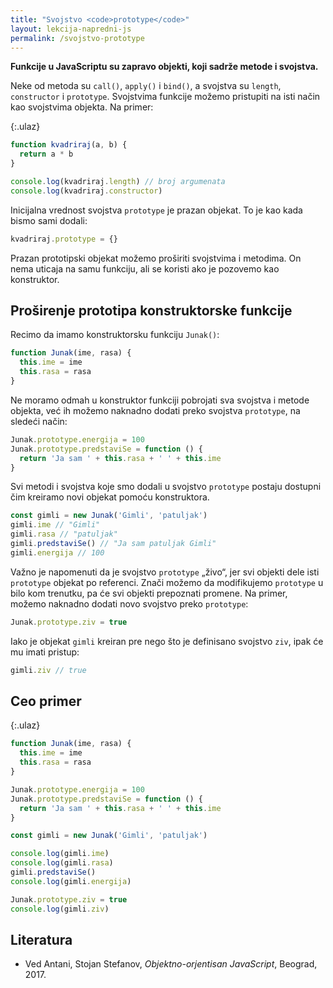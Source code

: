 ```yaml
---
title: "Svojstvo <code>prototype</code>"
layout: lekcija-napredni-js
permalink: /svojstvo-prototype
---
```


**Funkcije u JavaScriptu su zapravo objekti, koji sadrže metode i svojstva.** 

Neke od metoda su `call()`, `apply()` i `bind()`, a svojstva su `length`, `constructor` i `prototype`. Svojstvima funkcije možemo pristupiti na isti način kao svojstvima objekta. Na primer:

{:.ulaz}
```js
function kvadriraj(a, b) {
  return a * b
}

console.log(kvadriraj.length) // broj argumenata
console.log(kvadriraj.constructor)
```

Inicijalna vrednost svojstva `prototype` je prazan objekat. To je kao kada bismo sami dodali:

```js
kvadriraj.prototype = {}
```

Prazan prototipski objekat možemo proširiti svojstvima i metodima. On nema uticaja na samu funkciju, ali se koristi ako je pozovemo kao konstruktor.

## Proširenje prototipa konstruktorske funkcije

Recimo da imamo konstruktorsku funkciju `Junak()`:

```js
function Junak(ime, rasa) {
  this.ime = ime
  this.rasa = rasa
}
```

Ne moramo odmah u konstruktor funkciji pobrojati sva svojstva i metode objekta, već ih možemo naknadno dodati preko svojstva `prototype`, na sledeći način:

```js
Junak.prototype.energija = 100
Junak.prototype.predstaviSe = function () {
  return 'Ja sam ' + this.rasa + ' ' + this.ime
}
```

Svi metodi i svojstva koje smo dodali u svojstvo `prototype` postaju dostupni čim krei­ramo novi objekat pomoću konstruktora.

```js
const gimli = new Junak('Gimli', 'patuljak')
gimli.ime // "Gimli"
gimli.rasa // "patuljak"
gimli.predstaviSe() // "Ja sam patuljak Gimli"
gimli.energija // 100
```

Važno je napomenuti da je svojstvo `prototype` „živo“, jer svi objekti dele isti `prototype` objekat po referenci. Znači možemo da modifikujemo `prototype` u bilo kom trenutku, pa će svi objekti prepoznati promene. Na primer, možemo naknadno dodati novo svojstvo preko `prototype`:

```js
Junak.prototype.ziv = true
```

Iako je objekat `gimli` kreiran pre nego što je definisano svojstvo `ziv`, ipak će mu imati pristup:

```js
gimli.ziv // true
```

## Ceo primer

{:.ulaz}
```js
function Junak(ime, rasa) {
  this.ime = ime
  this.rasa = rasa
}

Junak.prototype.energija = 100
Junak.prototype.predstaviSe = function () {
  return 'Ja sam ' + this.rasa + ' ' + this.ime
}

const gimli = new Junak('Gimli', 'patuljak')

console.log(gimli.ime)
console.log(gimli.rasa)
gimli.predstaviSe()
console.log(gimli.energija)

Junak.prototype.ziv = true
console.log(gimli.ziv)
```

## Literatura

- Ved Antani, Stojan Stefanov, *Objektno-orjentisan JavaScript*, Beograd, 2017.
